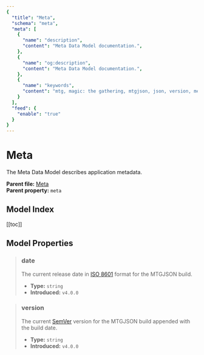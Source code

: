 ```yaml
---
{
  "title": "Meta",
  "schema": "meta",
  "meta": [
    {
      "name": "description",
      "content": "Meta Data Model documentation.",
    },
    {
      "name": "og:description",
      "content": "Meta Data Model documentation.",
    },
    {
      "name": "keywords",
      "content": "mtg, magic: the gathering, mtgjson, json, version, meta",
    }
  ],
  "feed": {
    "enable": "true"
  }
}
---
```


# Meta

The Meta Data Model describes application metadata.

**Parent file:** [Meta](/downloads/all-files/#meta)  
**Parent property:** `meta`  

## Model Index

<PropertyToggler/>

[[toc]]

## Model Properties

> ### date  
> The current release date in [ISO 8601](https://www.iso.org/iso-8601-date-and-time-format.html) format for the MTGJSON build.  
>
> - **Type:** `string`  
> - **Introduced:** `v4.0.0`

> ### version  
> The current [SemVer](https://semver.org) version for the MTGJSON build appended with the build date.  
>
> - **Type:** `string`  
> - **Introduced:** `v4.0.0`
